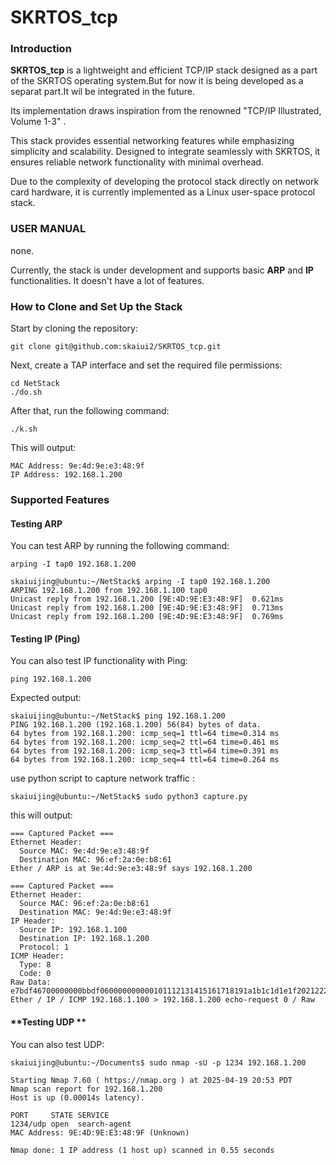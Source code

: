 # SKRTOS_tcp

### Introduction

**SKRTOS_tcp** is a lightweight and efficient TCP/IP stack designed as a part of the SKRTOS operating system.But for now it is being developed as a separat part.It wil be integrated in the future.

Its implementation draws inspiration from the renowned "TCP/IP Illustrated, Volume 1-3" .

This stack provides essential networking features while emphasizing simplicity and scalability. Designed to integrate seamlessly with SKRTOS, it ensures reliable network functionality with minimal overhead.

Due to the complexity of developing the protocol stack directly on network card hardware, it is currently implemented as a Linux user-space protocol stack.

### USER MANUAL

none.

Currently, the stack is under development and supports basic **ARP** and **IP** functionalities. It doesn't have a lot of features.

### **How to Clone and Set Up the Stack**

Start by cloning the repository:

```
git clone git@github.com:skaiui2/SKRTOS_tcp.git
```

Next, create a TAP interface and set the required file permissions:

```
cd NetStack
./do.sh
```

After that, run the following command:

```
./k.sh
```

This will output:

```
MAC Address: 9e:4d:9e:e3:48:9f
IP Address: 192.168.1.200
```

### **Supported Features**

#### **Testing ARP**

You can test ARP by running the following command:

```
arping -I tap0 192.168.1.200
```

```
skaiuijing@ubuntu:~/NetStack$ arping -I tap0 192.168.1.200
ARPING 192.168.1.200 from 192.168.1.100 tap0
Unicast reply from 192.168.1.200 [9E:4D:9E:E3:48:9F]  0.621ms
Unicast reply from 192.168.1.200 [9E:4D:9E:E3:48:9F]  0.713ms
Unicast reply from 192.168.1.200 [9E:4D:9E:E3:48:9F]  0.769ms
```

#### **Testing IP (Ping)**

You can also test IP functionality with Ping:

```
ping 192.168.1.200
```

Expected output:

```
skaiuijing@ubuntu:~/NetStack$ ping 192.168.1.200
PING 192.168.1.200 (192.168.1.200) 56(84) bytes of data.
64 bytes from 192.168.1.200: icmp_seq=1 ttl=64 time=0.314 ms
64 bytes from 192.168.1.200: icmp_seq=2 ttl=64 time=0.461 ms
64 bytes from 192.168.1.200: icmp_seq=3 ttl=64 time=0.391 ms
64 bytes from 192.168.1.200: icmp_seq=4 ttl=64 time=0.264 ms
```

use python script to capture network traffic  :

```
skaiuijing@ubuntu:~/NetStack$ sudo python3 capture.py
```

this will output:

```
=== Captured Packet ===
Ethernet Header:
  Source MAC: 9e:4d:9e:e3:48:9f
  Destination MAC: 96:ef:2a:0e:b8:61
Ether / ARP is at 9e:4d:9e:e3:48:9f says 192.168.1.200

=== Captured Packet ===
Ethernet Header:
  Source MAC: 96:ef:2a:0e:b8:61
  Destination MAC: 9e:4d:9e:e3:48:9f
IP Header:
  Source IP: 192.168.1.100
  Destination IP: 192.168.1.200
  Protocol: 1
ICMP Header:
  Type: 8
  Code: 0
Raw Data:
e7bdf46700000000bbdf060000000000101112131415161718191a1b1c1d1e1f202122232425262728292a2b2c2d2e2f3031323334353637
Ether / IP / ICMP 192.168.1.100 > 192.168.1.200 echo-request 0 / Raw

```

#### **Testing UDP **

You can also test UDP:

```
skaiuijing@ubuntu:~/Documents$ sudo nmap -sU -p 1234 192.168.1.200

Starting Nmap 7.60 ( https://nmap.org ) at 2025-04-19 20:53 PDT
Nmap scan report for 192.168.1.200
Host is up (0.00014s latency).

PORT     STATE SERVICE
1234/udp open  search-agent
MAC Address: 9E:4D:9E:E3:48:9F (Unknown)

Nmap done: 1 IP address (1 host up) scanned in 0.55 seconds

```

